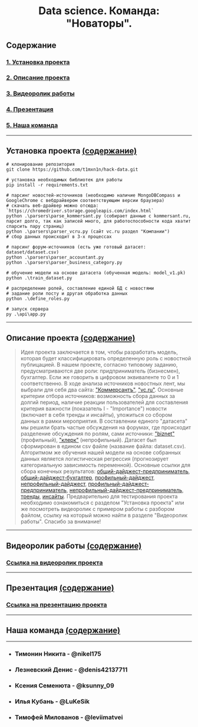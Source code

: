 <h1 align="center"> Data science. Команда: "Новаторы". </h1>

## Содержание
### [1. Установка проекта](#установка-проекта)
### [2. Описание проекта](#описание-проекта)
### [3. Видеоролик работы](#видеоролик-работы)
### [4. Презентация](#презентация)
### [5. Наша команда](#наша-команда)
---
## Установка проекта [(содержание)](#содержание)
```
# клонирование репозитория
git clone https://github.com/t1mxn1n/hack-data.git

# установка необходимых библиотек для работы
pip install -r requirements.txt

# парсинг новостей-источников (необходимо наличие MongoDBCompass и GoogleChrome с вебдрайвером соответствующим версии браузера)
# cкачать веб-драйвер можно отсюда: `https://chromedriver.storage.googleapis.com/index.html`
python .\parsers\parse_kommersant.py (собирает данные с kommersant.ru, парсит долго, так как записей много, для работоспособности кода хватит спарсить пару страниц)
python .\parsers\parser_vcru.py (сайт vc.ru раздел "Компании")
# сбор данных происходит в 3-х процессах

# парсинг форум-источников (есть уже готовый датасет: dataset/dataset.csv)
python .\parsers\parser_accountant.py
python .\parsers\parser_business_category.py

# обучение модели на основе датасета (обученная модель: model_v1.pk)
python .\train_dataset.py

# распределение ролей, составление единой БД с новостями
# задание роли посту и другая обработка данных
python .\define_roles.py

# запуск сервера
py .\api\app.py
```
---
## Описание проекта [(содержание)](#содержание)
>Идея проекта заключается в том, чтобы разработать модель, которая будет классифицировать определенную роль с новостной публицацией. В нашем проекте, согласно типовому заданию, предусматриваются две роли: придприниматель (бизнесмен), бухгалтер. Если же говорить в цифровом эквиваленте то 0 и 1 соответственно. В ходе анализа источников новостных лент, мы выбрали для себя два сайта: ["Коммерсантъ"](https://www.kommersant.ru/), ["vc.ru"](https://vc.ru/). Основные критерии отбора источников: возможность сбора данных за долгий период, наличие реакции пользователей для составления критерия важности (показатель I - "Importance") новости (включает в себя тренды и инсайты), уложиться со сбором данных в рамки мероприятия. В составлении единого "датасета" мы решили брать частые обсуждения на форумах, где происходит разделение обсуждения по ролям, сами источники: ["biznet"](https://www.biznet.ru/) (профильный), ["клерк"](https://club.klerk.ru/c/accounting/5) (непрофильный). Датасет был сформирован в едином csv файле (название файла: dataset.csv). Алгоритмом же обучения нашей модели на основе собранных данных является логистическая регрессия (прогнозирует категориальную зависимость переменной). Основные ссылки для сбора конечных результатов: [общий-дайджест-предприниматель](http://127.0.0.1:10010/role/0), [общий-дайджест-бухгалтер](http://127.0.0.1:10010/role/1), [профильный-дайджест](http://127.0.0.1:10010/source/kommers), [непрофильный-дайджест](http://127.0.0.1:10010/source/vc), [профильный-дайджест-предприниматель](http://127.0.0.1:10010/source/kommers/0), [непрофильный-дайджест-предприниматель](http://127.0.0.1:10010/source/vs/0), [тренды](http://127.0.0.1:10010/trends), [инсайты](http://127.0.0.1:10010/insights). Предварительно для тестирования проекта необходимо ознакомиться с разделом "Установка проекта" или же посмотреть видеоролик с примером работы с разбором файлом, ссылку на который можно найти в разделе "Видеоролик работы". Спасибо за внимание!
---
## Видеоролик работы [(содержание)](#содержание)
### [Ссылка на видеоролик проекта](https://drive.google.com/drive/folders/1oSWMkmP0VSGio-0pWO_YaB_cLe4_y8P6?usp=sharing)
---
## Презентация [(содержание)](#содержание)
### [Ссылка на презентацию проекта](https://drive.google.com/drive/folders/1e0aJ_J0MG024g8CqZLMWHad5OGNv54sH?usp=sharing)
---
## Наша команда [(содержание)](#содержание)
---
- ### Тимонин Никита - @nikel175
- ### Лезневский Денис - @denis42137711
- ### Ксения Семенюта - @ksunny_09
- ### Илья Кубань - @LuKeSik
- ### Тимофей Милованов - @leviimatvei